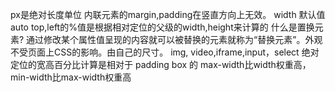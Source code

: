 px是绝对长度单位
内联元素的margin,padding在竖直方向上无效。
width 默认值 auto
top,left的%值是根据相对定位的父级的width,height来计算的
什么是置换元素?
通过修改某个属性值呈现的内容就可以被替换的元素就称为“替换元素”。外观不受页面上CSS的影响。由自己的尺寸。
img, video,iframe,input，select
绝对定位的宽高百分比计算是相对于 padding box 的
max-width比width权重高，min-width比max-width权重高
